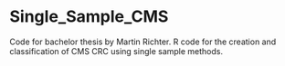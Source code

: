 # Single_Sample_CMS
Code for bachelor thesis by Martin Richter. R code for the creation and classification of CMS CRC using single sample methods.
